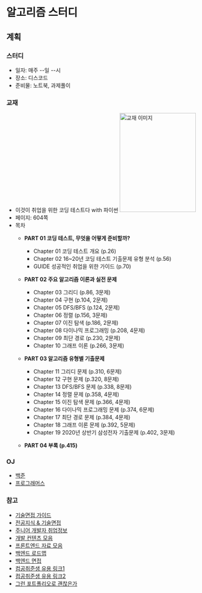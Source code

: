 # 알고리즘 스터디

## 계획
### 스터디
- 일자: 매주 --일 --시
- 장소: 디스코드
- 준비물: 노트북, 과제풀이

### 교재
- 이것이 취업을 위한 코딩 테스트다 with 파이썬
<img src="https://user-images.githubusercontent.com/66542103/166221498-cce6cbe7-5dac-4752-bf50-b671711267af.png"
alt="교재 이미지" width="200" height="260"/>
- 페이지: 604쪽
- 목차
    - <b>PART 01 코딩 테스트, 무엇을 어떻게 준비할까?</b>
        - Chapter 01 코딩 테스트 개요 (p.26)
        - Chapter 02 16~20년 코딩 테스트 기출문제 유형 분석 (p.56)
        - GUIDE 성공적인 취업을 위한 가이드 (p.70)
    - <b>PART 02 주요 알고리즘 이론과 실전 문제</b>
        - Chapter 03 그리디 (p.86, 3문제)
        - Chapter 04 구현 (p.104, 2문제)
        - Chapter 05 DFS/BFS (p.124, 2문제)
        - Chapter 06 정렬 (p.156, 3문제)
        - Chapter 07 이진 탐색 (p.186, 2문제)
        - Chapter 08 다이나믹 프로그래밍 (p.208, 4문제)
        - Chapter 09 최단 경로 (p.230, 2문제)
        - Chapter 10 그래프 이론 (p.266, 3문제)
    - <b>PART 03 알고리즘 유형별 기출문제</b>
        - Chapter 11 그리디 문제 (p.310, 6문제)
        - Chapter 12 구현 문제 (p.320, 8문제)
        - Chapter 13 DFS/BFS 문제 (p.338, 8문제)
        - Chapter 14 정렬 문제 (p.358, 4문제)
        - Chapter 15 이진 탐색 문제 (p.366, 4문제)
        - Chapter 16 다이나믹 프로그래밍 문제 (p.374, 6문제)
        - Chapter 17 최단 경로 문제 (p.384, 4문제)
        - Chapter 18 그래프 이론 문제 (p.392, 5문제)
        - Chapter 19 2020년 상반기 삼성전자 기출문제 (p.402, 3문제)

    - <b>PART 04 부록 (p.415)</b>

### OJ
- [백준](https://www.acmicpc.net)
- [프로그래머스](https://www.programmers.co.kr)

### 참고
- [기술면접 가이드](https://github.com/JaeYeopHan/Interview_Question_for_Beginner)
- [전공지식 & 기술면접](https://github.com/gyoogle/tech-interview-for-developer)
- [주니어 개발자 취업정보](https://github.com/jojoldu/junior-recruit-scheduler)
- [개발 컨텐츠 모음](https://github.com/Integerous/goQuality-dev-contents)
- [프론트엔드 자료 모음](https://velog.io/@sylagape1231/%ED%94%84%EB%A1%A0%ED%8A%B8%EC%97%94%EB%93%9C-%EC%B7%A8%EC%A4%80%EC%83%9D%EC%9D%84-%EC%9C%84%ED%95%9C-%EA%B2%8C%EC%8B%9C%EA%B8%80%EC%9E%90%EB%A3%8C-%EB%AA%A8%EC%9D%8C)
- [백엔드 로드맵](https://velog.io/@geeneve/2021-%EB%B0%B1%EC%97%94%EB%93%9C-%EA%B0%9C%EB%B0%9C%EC%9E%90-%EB%A1%9C%EB%93%9C%EB%A7%B5)
- [백엔드 면접](https://velog.io/@minsgy/%EB%B0%B1%EC%97%94%EB%93%9C-%EA%B0%9C%EB%B0%9C%EC%9E%90-%EB%A9%B4%EC%A0%91%ED%95%99%EC%8A%B5%EB%82%B4%EC%9A%A9)
- [컴공취준생 유용 링크1](https://velog.io/@woo0_hooo/%EC%BB%B4%EA%B3%B5-%EC%B7%A8%EC%A4%80%EC%83%9D%EC%97%90%EA%B2%8C-%EC%9C%A0%EC%9A%A9%ED%95%9C-%EB%A7%81%ED%81%AC%EB%93%A4-%EC%A0%95%EB%A6%AC)
- [컴공취준생 유용 링크2](https://velog.io/@jeon3029/%EC%BB%B4%ED%93%A8%ED%84%B0-%EA%B3%B5%ED%95%99-CS-%EA%B3%B5%EB%B6%80%EB%A5%BC-%EC%9C%84%ED%95%9C-%EC%9C%A0%EC%9A%A9%ED%95%9C-%EB%A7%81%ED%81%AC%EB%8B%A8%EC%88%9C-%EB%A7%81%ED%81%AC-%EB%AA%A8%EC%9D%8C)
- [그런 포트폴리오로 괜찮은가](https://velog.io/@junghyeonsu/%EA%B7%B8%EB%9F%B0-%ED%8F%AC%ED%8A%B8%ED%8F%B4%EB%A6%AC%EC%98%A4%EB%A1%9C-%EA%B4%9C%EC%B0%AE%EC%9D%80%EA%B0%80)